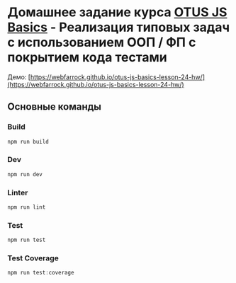 # Домашнее задание курса [OTUS JS Basics](https://otus.ru/lessons/javascript-basic/) - Реализация типовых задач с использованием OOП / ФП с покрытием кода тестами

Демо: [https://webfarrock.github.io/otus-js-basics-lesson-24-hw/](https://webfarrock.github.io/otus-js-basics-lesson-24-hw/)

## Основные команды
### Build
```js
npm run build
```

### Dev
```js
npm run dev
```
### Linter
```js
npm run lint
```
### Test
```js
npm run test
```
### Test Coverage
```js
npm run test:coverage
```
